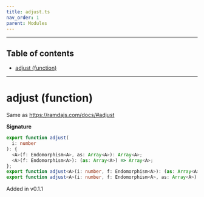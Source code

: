 ```yaml
---
title: adjust.ts
nav_order: 1
parent: Modules
---
```


---

<h2 class="text-delta">Table of contents</h2>

- [adjust (function)](#adjust-function)

---

# adjust (function)

Same as https://ramdajs.com/docs/#adjust

**Signature**

```ts
export function adjust(
  i: number
): {
  <A>(f: Endomorphism<A>, as: Array<A>): Array<A>;
  <A>(f: Endomorphism<A>): (as: Array<A>) => Array<A>;
};
export function adjust<A>(i: number, f: Endomorphism<A>): (as: Array<A>) => Array<A>;
export function adjust<A>(i: number, f: Endomorphism<A>, as: Array<A>): Array<A>; { ... }
```

Added in v0.1.1
